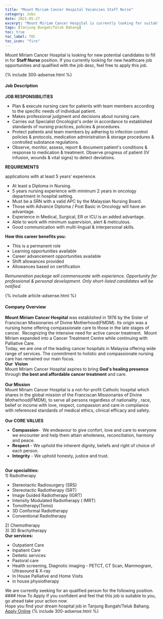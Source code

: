 ```yaml
---
title: "Mount Miriam Cancer Hospital Vacancies Staff Nurse" 
category: Jobs 
date: 2021-05-27 
excerpt: "Mount Miriam Cancer Hospital is currently looking for suitable person to fill in the Staff Nurse which positioned at Tanjung Bungah/Teluk Bahang" 
tags: [Tanjung Bungah/Teluk Bahang] 
toc: true 
toc_label: TOC 
toc_icon: "fire" 
--- 
```


<p>Mount Miriam Cancer Hospital is looking for new potential candidates to fill in for <b>Staff Nurse</b> position. If you currently looking for new healthcare job opportunities and qualified with the job desc, feel free to apply this job.
</p>{% include 300-adsense.html %} 
<div><div><h4>Job Description</h4></div><div><div><span><div><p><strong>JOB RESPONSIBILITIES</strong></p><ul><li>Plan &amp; execute nursing care for patients with team members according to the specific needs of individual patient.</li><li>Makes professional judgment and decisions about nursing care.</li><li>Carries out Specialist Oncologist's order in accordance to established standards of nursing practices, policies &amp; procedures.</li><li>Protect patients and team members by adhering to infection control policies &amp; protocols, medication administration &amp; storage procedures &amp; controlled substance regulations.</li><li>Observe, monitor, assess, report &amp; document patient's conditions &amp; response to medication &amp; treatment. Observe progress of patient (IV infusion, wounds &amp; vital signs) to detect deviations.</li></ul><p><strong>REQUIREMENTS</strong></p><p>applications with at least 5 years&#8217; experience.</p><ul><li>At least a Diploma in Nursing.</li><li>5 years nursing experience with minimum 2 years in oncology department in hospital setting.</li><li>Must be a SRN with a valid APC by the Malaysian Nursing Board.</li><li>Those with Advance Diploma / Post Basic in Oncology will have an advantage.</li><li>Experience in Medical, Surgical, ER or ICU is an added advantage.&#160;</li><li>Able to work with minimum supervision, alert &amp; meticulous.</li><li>Good communication with multi-lingual &amp; interpersonal skills.</li></ul><p><strong>How this career benefits you:</strong></p><ul><li>This is a permanent role</li><li>Learning opportunities available</li><li>Career advancement opportunities available</li><li>Shift allowances provided</li><li>Allowances based on certification</li></ul><p><em>Remuneration package will commensurate with experience. Opportunity for professional &amp; personal development. Only short-listed candidates will be notified.</em></p></div></span></div></div></div> 
{% include article-adsense.html %} 
<div><div><h4>Company Overview</h4></div><div><div><span><div><div><strong>Mount Miriam Cancer Hospital </strong>was established in 1976 by the Sister of Franciscan Missionaries of Divine Motherhood(FMDM). Its origin was a nursing home offering compassionate care to those in the late stages of cancer.&#160; Recognizing the intensive need for active cancer treatment.&#160; Mount Miriam expanded into a Cancer Treatment Centre while continuing with Palliative Care.</div>
<div>Today, we are one of the leading cancer hospitals in Malaysia offering wide range of services. The commitment to holistic and compassionate nursing care has remained our main focus.</div>
<div><strong>Our&#160; Vision </strong></div>
<div>Mount Miriam Cancer Hospital aspires to bring <strong>God's healing presence </strong>through <strong>the best and&#160;affordable cancer treatment</strong> and care.</div>
<div><br>
<strong>Our Mission </strong></div>
<div>Mount Miriam Cancer Hospital is a not-for-profit Catholic hospital which shares in the global mission of the Franciscan Missionaries of Divine Motherhood(FMDM), to serve all persons regardless of nationality , race, belief or income with love, respect, compassion and care in compliance with referenced standards of medical ethics, clinical efficacy and safety.</div>
<div><br>
<strong>Our CORE VALUES</strong></div>
<ul>
<li><strong>Compassion</strong>-&#160; We endeavour to give confort, love and care to everyone we encounter and help them attain wholeness, reconciliation, harmony and peace.</li>
<li><strong>Respect</strong> - We uphold the inherent dignity, beliefs and right of choice of each person.</li>
<li><strong>Integrity</strong> - We uphold honesty, justice and trust.<br>
	&#160;</li>
</ul>
<div>
<div><strong>Our specialities:</strong></div>
<div>1) Radiotherapy</div>
<ul>
<li>Stereotactic Radiosurgery (SRS)</li>
<li>Stereotactic Radiotherapy (SRT)</li>
<li>Image Guided Radiotherapy (IGRT)</li>
<li>Intensity Modulated Radiotherapy ( IMRT)</li>
<li>Tomotherapy(Tomo)</li>
<li>3D Conformal Radiotherapy</li>
<li>Conventional Radiotherapy</li>
</ul>
<div>2) Chemotherapy</div>
<div>3) 3D Brachytherapy</div>
<div><strong>Our services:</strong></div>
<ul>
<li>Outpatient Care</li>
<li>Inpatient Care</li>
<li>Deitetic services</li>
<li>Pastoral care</li>
<li>Health screening, Diagnotic imaging - PETCT, CT Scan, Mammogram, Ultrasound &amp; X-ray</li>
<li>In House Palliative and Home Visits</li>
<li>in house physiotherapy</li>
</ul>
<div>We are currently seeking for an qualified person for the following position.</div>
</div></div></span></div></div></div> 
#### How To Apply 
If you confident and feel that this job is suitable to you, go ahead take your action now. <br/> 
Hope you find your dream hospital job in Tanjung Bungah/Teluk Bahang. <br/> 
<a href="https://www.jobstreet.com.my/en/job/staff-nurse-4576758?jobId=jobstreet-my-job-4576758" class="btn btn--warning" target="_blank" rel="nofollow noopenner">Apply Online</a> 
{% include 300-adsense.html %} 